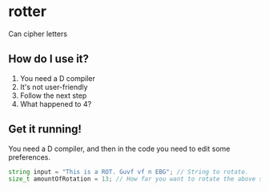 # rotter
Can cipher letters

## How do I use it?
1. You need a D compiler
2. It's not user-friendly
3. Follow the next step
5. What happened to 4?

## Get it running!
You need a D compiler, and then in the code you need to edit some preferences.

```d
string input = "This is a ROT. Guvf vf n EBG"; // String to rotate.
size_t amountOfRotation = 13; // How far you want to rotate the above string.
```
